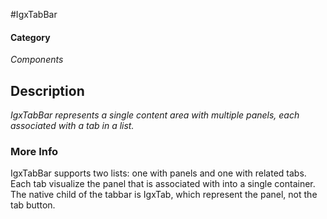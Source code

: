 #IgxTabBar

#### Category
_Components_

## Description
_IgxTabBar represents a single content area with multiple panels, each associated with a tab in a list._

### More Info
IgxTabBar supports two lists: one with panels and one with related tabs. Each tab visualize the panel that is associated with into a single container.
The native child of the tabbar is IgxTab, which represent the panel, not the tab button. 